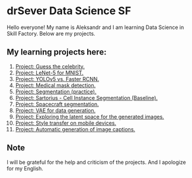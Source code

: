 # drSever Data Science SF
Hello everyone! My name is Aleksandr and I am learning Data Science in Skill Factory.
Below are my projects.

## My learning projects here:

1. [Project: Guess the celebrity.](https://github.com/drSever/drSever_data_science/tree/main/Learning_projects_dl/project_1)
2. [Project: LeNet-5 for MNIST.](https://github.com/drSever/drSever_data_science/tree/main/Learning_projects_dl/project_2)
3. [Project: YOLOv5 vs. Faster RCNN.](https://github.com/drSever/drSever_data_science/tree/main/Learning_projects_dl/project_3)
4. [Project: Medical mask detection.](https://github.com/drSever/drSever_data_science/tree/main/Learning_projects_dl/project_4)
5. [Project: Segmentation (practice).](https://github.com/drSever/drSever_data_science/tree/main/Learning_projects_dl/project_5)
6. [Project: Sartorius - Cell Instance Segmentation (Baseline).](https://github.com/drSever/drSever_data_science/tree/main/Learning_projects_dl/project_6)
7. [Project: Spacecraft segmentation.](https://github.com/drSever/drSever_data_science/tree/main/Learning_projects_dl/project_7)
8. [Project: VAE for data generation.](https://github.com/drSever/drSever_data_science/tree/main/Learning_projects_dl/project_8)
9. [Project: Exploring the latent space for the generated images.](https://github.com/drSever/drSever_data_science/tree/main/Learning_projects_dl/project_9)
10. [Project: Style transfer on mobile devices.](https://github.com/drSever/drSever_data_science/tree/main/Learning_projects_dl/project_10)
11. [Project: Automatic generation of image captions.](https://github.com/drSever/drSever_data_science/tree/main/Learning_projects_dl/project_11)


## Note
I will be grateful for the help and criticism of the projects. And I apologize for my English.